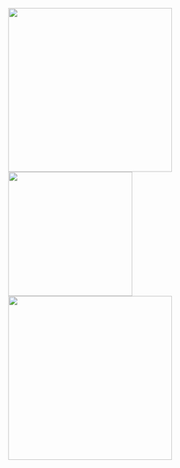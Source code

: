<p float="left">
  <img src="http://github-readme-streak-stats.herokuapp.com?user=sofiahag&theme=radical&hide_border=true&mode=weekly&hide_current_streak=true" width="330" />
  <img src="https://github-readme-stats.vercel.app/api/top-langs/?username=sofiahag&layout=compact&theme=radical" width="250" /> 
  <img src="https://github-readme-stats.vercel.app/api?username=sofiahag&show_icons=true&theme=radical" width="330" />
</p>

